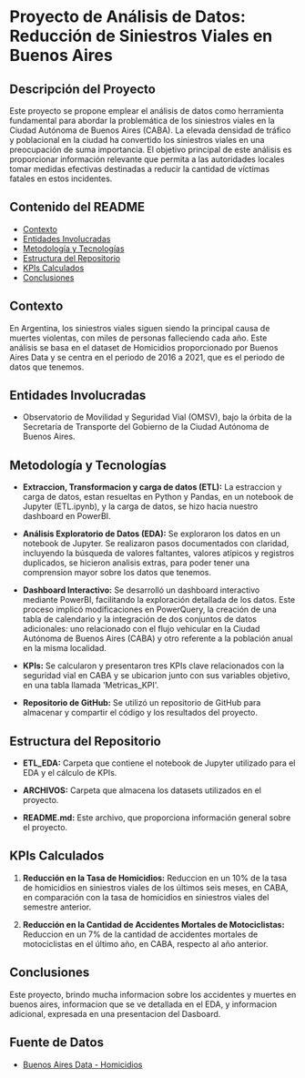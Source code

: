 # Proyecto de Análisis de Datos: Reducción de Siniestros Viales en Buenos Aires



## Descripción del Proyecto

Este proyecto se propone emplear el análisis de datos como herramienta fundamental para abordar la problemática de los siniestros viales en la Ciudad Autónoma de Buenos Aires (CABA). La elevada densidad de tráfico y poblacional en la ciudad ha convertido los siniestros viales en una preocupación de suma importancia. El objetivo principal de este análisis es proporcionar información relevante que permita a las autoridades locales tomar medidas efectivas destinadas a reducir la cantidad de víctimas fatales en estos incidentes.

## Contenido del README

- [Contexto](#contexto)
- [Entidades Involucradas](#entidades-involucradas)
- [Metodología y Tecnologías](#metodología-y-tecnologías)
- [Estructura del Repositorio](#estructura-del-repositorio)
- [KPIs Calculados](#kpis-calculados)
- [Conclusiones](#conclusiones)

## Contexto

En Argentina, los siniestros viales siguen siendo la principal causa de muertes violentas, con miles de personas falleciendo cada año. Este análisis se basa en el dataset de Homicidios proporcionado por Buenos Aires Data y se centra en el periodo de 2016 a 2021, que es el periodo de datos que tenemos.

## Entidades Involucradas

- Observatorio de Movilidad y Seguridad Vial (OMSV), bajo la órbita de la Secretaría de Transporte del Gobierno de la Ciudad Autónoma de Buenos Aires.

## Metodología y Tecnologías

- **Extraccion, Transformacion y carga de datos (ETL):** La estraccion y carga de datos, estan resueltas en Python y Pandas, en un notebook de Jupyter (ETL.ipynb), y la carga de datos, se hizo hacia nuestro dashboard en PowerBI.

- **Análisis Exploratorio de Datos (EDA):** Se exploraron los datos en un notebook de Jupyter. Se realizaron pasos documentados con claridad, incluyendo la búsqueda de valores faltantes, valores atípicos y registros duplicados, se hicieron analisis extras, para poder tener una comprension mayor sobre los datos que tenemos.

- **Dashboard Interactivo:** Se desarrolló un dashboard interactivo mediante PowerBI, facilitando la exploración detallada de los datos. Este proceso implicó modificaciones en PowerQuery, la creación de una tabla de calendario y la integración de dos conjuntos de datos adicionales: uno relacionado con el flujo vehicular en la Ciudad Autónoma de Buenos Aires (CABA) y otro referente a la población anual en la misma localidad.

- **KPIs:** Se calcularon y presentaron tres KPIs clave relacionados con la seguridad vial en CABA y se ubicarion junto con sus variables objetivo, en una tabla llamada 'Metricas_KPI'.

- **Repositorio de GitHub:** Se utilizó un repositorio de GitHub para almacenar y compartir el código y los resultados del proyecto.

## Estructura del Repositorio

- **ETL_EDA:** Carpeta que contiene el notebook de Jupyter utilizado para el EDA y el cálculo de KPIs.


- **ARCHIVOS:** Carpeta que almacena los datasets utilizados en el proyecto.


- **README.md:** Este archivo, que proporciona información general sobre el proyecto.


## KPIs Calculados

1. **Reducción en la Tasa de Homicidios:** Reduccion en un 10% de la tasa de homicidios en siniestros viales de los últimos seis meses, en CABA, en comparación con la tasa de homicidios en siniestros viales del semestre anterior.

2. **Reducción en la Cantidad de Accidentes Mortales de Motociclistas:** Reduccion en un 7% de la cantidad de accidentes mortales de motociclistas en el último año, en CABA, respecto al año anterior.


## Conclusiones

Este proyecto, brindo mucha informacion sobre los accidentes y muertes en buenos aires, informacion que se ve detallada en el EDA, y informacion adicional, expresada en una presentacion del Dasboard.


## Fuente de Datos

- [Buenos Aires Data - Homicidios](https://data.buenosaires.gob.ar/dataset/victimas-siniestros-viales)

